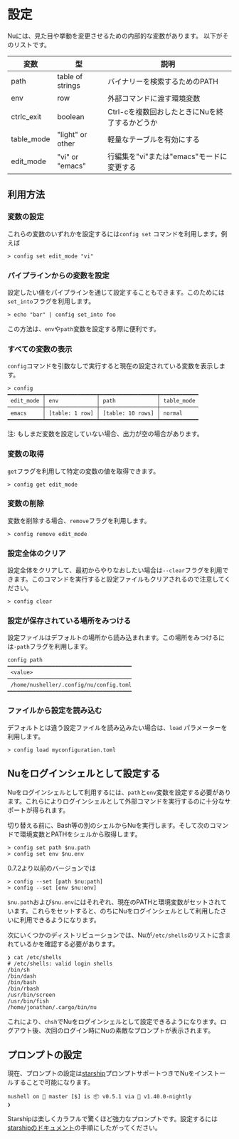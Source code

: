 # 設定

Nuには、見た目や挙動を変更させるための内部的な変数があります。
以下がそのリストです。

| 変数        | 型           | 説明  |
| ------------- | ------------- | ----- |
| path | table of strings | バイナリーを検索するためのPATH |
| env | row | 外部コマンドに渡す環境変数 |
| ctrlc_exit | boolean | Ctrl-cを複数回おしたときにNuを終了するかどうか|
| table_mode | "light" or other | 軽量なテーブルを有効にする |
| edit_mode | "vi" or "emacs" | 行編集を"vi"または"emacs"モードに変更する|

## 利用方法

### 変数の設定

これらの変数のいずれかを設定するには`config set` コマンドを利用します。例えば

```
> config set edit_mode "vi"
```

### パイプラインからの変数を設定

設定したい値をパイプラインを通じて設定することもできます。このためには`set_into`フラグを利用します。

```
> echo "bar" | config set_into foo
```

この方法は、`env`や`path`変数を設定する際に便利です。

### すべての変数の表示

`config`コマンドを引数なしで実行すると現在の設定されている変数を表示します。

```
> config
━━━━━━━━━━━┯━━━━━━━━━━━━━━━━┯━━━━━━━━━━━━━━━━━━┯━━━━━━━━━━━━
 edit_mode │ env            │ path             │ table_mode 
───────────┼────────────────┼──────────────────┼────────────
 emacs     │ [table: 1 row] │ [table: 10 rows] │ normal 
━━━━━━━━━━━┷━━━━━━━━━━━━━━━━┷━━━━━━━━━━━━━━━━━━┷━━━━━━━━━━━━
```

注: もしまだ変数を設定していない場合、出力が空の場合があります。

### 変数の取得

``get``フラグを利用して特定の変数の値を取得できます。

```
> config get edit_mode
```

### 変数の削除

変数を削除する場合、`remove`フラグを利用します。

```
> config remove edit_mode
```

### 設定全体のクリア

設定全体をクリアして、最初からやりなおしたい場合は`--clear`フラグを利用できます。このコマンドを実行すると設定ファイルもクリアされるので注意してください。

```
> config clear
```

### 設定が保存されている場所をみつける

設定ファイルはデフォルトの場所から読み込まれます。この場所をみつけるには`-path`フラグを利用します。

```
config path
━━━━━━━━━━━━━━━━━━━━━━━━━━━━━━━━━━━━━━━
 <value> 
───────────────────────────────────────
 /home/nusheller/.config/nu/config.toml 
━━━━━━━━━━━━━━━━━━━━━━━━━━━━━━━━━━━━━━━
```

### ファイルから設定を読み込む

デフォルトとは違う設定ファイルを読み込みたい場合は、`load` パラメーターを利用します。

```
> config load myconfiguration.toml
```

## Nuをログインシェルとして設定する

Nuをログインシェルとして利用するには、`path`と`env`変数を設定する必要があります。これらによりログインシェルとして外部コマンドを実行するのに十分なサポートが得られます。

切り替える前に、Bash等の別のシェルからNuを実行します。そして次のコマンドで環境変数とPATHをシェルから取得します。

```
> config set path $nu.path
> config set env $nu.env
```

0.7.2より以前のバージョンでは

```
> config --set [path $nu:path]
> config --set [env $nu:env]
```

`$nu.path`および`$nu.env`にはそれぞれ、現在のPATHと環境変数がセットされています。これらをセットすると、のちにNuをログインシェルとして利用したさいに利用できるようになります。

次にいくつかのディストリビューションでは、Nuが`/etc/shells`のリストに含まれているかを確認する必要があります。

```
❯ cat /etc/shells
# /etc/shells: valid login shells
/bin/sh
/bin/dash
/bin/bash
/bin/rbash
/usr/bin/screen
/usr/bin/fish
/home/jonathan/.cargo/bin/nu
```

これにより、`chsh`でNuをログインシェルとして設定できるようになります。ログアウト後、次回のログイン時にNuの素敵なプロンプトが表示されます。

## プロンプトの設定

現在、プロンプトの設定は[starship](https://github.com/starship/starship)プロンプトサポートつきでNuをインストールすることで可能になります。

```
nushell on 📙 master [$] is 📦 v0.5.1 via 🦀 v1.40.0-nightly 
❯ 
```

Starshipは楽しくカラフルで驚くほど強力なプロンプトです。設定するには[starshipのドキュメント](https://starship.rs/config/)の手順にしたがってください。